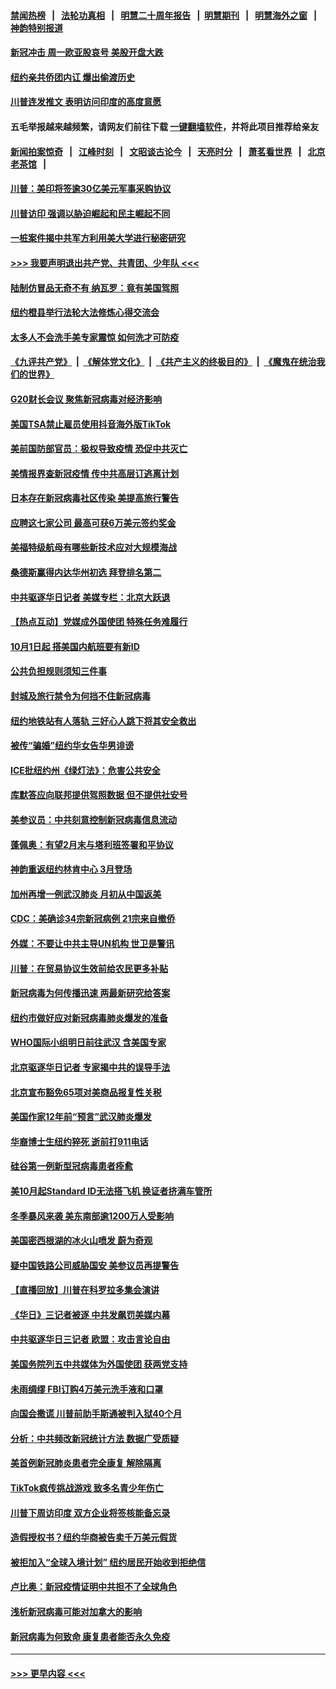 #### [禁闻热榜](热点新闻.md?=0)  &nbsp;&nbsp;|&nbsp;&nbsp; [法轮功真相](https://github.com/gfw-breaker/truth/blob/master/README.md?=0) &nbsp;&nbsp;|&nbsp;&nbsp; [明慧二十周年报告](https://github.com/gfw-breaker/mh-reports/blob/master/README.md?=0) &nbsp;&nbsp;|&nbsp;&nbsp;[明慧期刊](https://github.com/gfw-breaker/mh-qikan) &nbsp;&nbsp;|&nbsp;&nbsp; [明慧海外之窗](https://github.com/gfw-breaker/mh-news/blob/master/README.md?=0) &nbsp;&nbsp;|&nbsp;&nbsp; [神韵特别报道](https://github.com/gfw-breaker/mh-news/blob/master/shenyun.md?=0)
#### [新冠冲击 周一欧亚股哀号 美股开盘大跌](../pages/nsc412/n11892648.md?t=02250131) 
#### [纽约亲共侨团内讧 爆出偷渡历史](../pages/nsc412/n11891235.md?t=02250131) 
#### [川普连发推文 表明访问印度的高度意愿](../pages/nsc412/n11891927.md?t=02250131) 
#### 五毛举报越来越频繁，请网友们前往下载 [一键翻墙软件](https://github.com/gfw-breaker/ssr-accounts)，并将此项目推荐给亲友
#### [新闻拍案惊奇](https://github.com/gfw-breaker/banned-news/blob/master/pages/link4.md) &nbsp;&nbsp;|&nbsp;&nbsp; [江峰时刻](https://github.com/gfw-breaker/banned-news/blob/master/pages/link4.md) &nbsp;&nbsp;|&nbsp;&nbsp; [文昭谈古论今](https://github.com/gfw-breaker/banned-news/blob/master/pages/link4.md) &nbsp;&nbsp;|&nbsp;&nbsp; [天亮时分](https://github.com/gfw-breaker/banned-news/blob/master/pages/link4.md) &nbsp;&nbsp;|&nbsp;&nbsp; [萧茗看世界](https://github.com/gfw-breaker/banned-news/blob/master/pages/link4.md) &nbsp;&nbsp;|&nbsp;&nbsp; [北京老茶馆](https://github.com/gfw-breaker/banned-news/blob/master/pages/link4.md) &nbsp;&nbsp;|&nbsp;&nbsp; 
#### [川普：美印将签逾30亿美元军事采购协议](../pages/nsc412/n11892494.md?t=02250131) 
#### [川普访印 强调以胁迫崛起和民主崛起不同](../pages/nsc412/n11891855.md?t=02250131) 
#### [一桩案件揭中共军方利用美大学进行秘密研究](../pages/nsc412/n11891206.md?t=02250131) 
#### [>>> 我要声明退出共产党、共青团、少年队 <<<](https://github.com/begood0513/goodnews/blob/master/quit/letter.md) 
#### [陆制仿冒品无奇不有 纳瓦罗：竟有美国驾照](../pages/nsc412/n11890953.md?t=02250131) 
#### [纽约橙县举行法轮大法修炼心得交流会](../pages/nsc412/n11890760.md?t=02250131) 
#### [太多人不会洗手美专家震惊 如何洗才可防疫](../pages/nsc412/n11875866.md?t=02250131) 
#### [《九评共产党》](https://github.com/begood0513/9ping.md/blob/master/README.md) &nbsp;|&nbsp; [《解体党文化》](../../../../jtdwh.md/blob/master/README.md)  &nbsp;|&nbsp; [《共产主义的终极目的》](../../../../gczydzjmd.md/blob/master/README.md) &nbsp;|&nbsp; [《魔鬼在统治我们的世界》](../../../../mgztzwmdsj.md/blob/master/README.md) 
#### [G20财长会议 聚焦新冠病毒对经济影响](../pages/nsc412/n11890400.md?t=02250131) 
#### [美国TSA禁止雇员使用抖音海外版TikTok](../pages/nsc412/n11890500.md?t=02250131) 
#### [美前国防部官员：极权导致疫情 恐促中共灭亡](../pages/nsc412/n11889092.md?t=02250131) 
#### [美情报界查新冠疫情 传中共高层订逃离计划](../pages/nsc412/n11888161.md?t=02250131) 
#### [日本存在新冠病毒社区传染 美提高旅行警告](../pages/nsc412/n11889917.md?t=02250131) 
#### [应聘这七家公司 最高可获6万美元签约奖金](../pages/nsc412/n11879446.md?t=02250131) 
#### [美福特级航母有哪些新技术应对大规模海战](../pages/nsc412/n11882087.md?t=02250131) 
#### [桑德斯赢得内达华州初选 拜登排名第二](../pages/nsc412/n11888760.md?t=02250131) 
#### [中共驱逐华日记者 美媒专栏：北京大跃退](../pages/nsc412/n11888453.md?t=02250131) 
#### [【热点互动】党媒成外国使团 特殊任务难履行](../pages/nsc412/n11888306.md?t=02250131) 
#### [10月1日起 搭美国内航班要有新ID](../pages/nsc412/n11888243.md?t=02250131) 
#### [公共负担规则须知三件事](../pages/nsc412/n11888123.md?t=02250131) 
#### [封城及旅行禁令为何挡不住新冠病毒](../pages/nsc412/n11888067.md?t=02250131) 
#### [纽约地铁站有人落轨   三好心人跳下将其安全救出](../pages/nsc412/n11888088.md?t=02250131) 
#### [被传“骗婚”纽约华女告华男诽谤](../pages/nsc412/n11887303.md?t=02250131) 
#### [ICE批纽约州《绿灯法》：危害公共安全](../pages/nsc412/n11887285.md?t=02250131) 
#### [库默答应向联邦提供驾照数据 但不提供社安号](../pages/nsc412/n11887269.md?t=02250131) 
#### [美参议员：中共刻意控制新冠病毒信息流动](../pages/nsc412/n11887949.md?t=02250131) 
#### [蓬佩奥：有望2月末与塔利班签署和平协议](../pages/nsc412/n11887248.md?t=02250131) 
#### [神韵重返纽约林肯中心 3月登场](../pages/nsc412/n11885013.md?t=02250131) 
#### [加州再增一例武汉肺炎 月初从中国返美](../pages/nsc412/n11886929.md?t=02250131) 
#### [CDC：美确诊34宗新冠病例 21宗来自撤侨](../pages/nsc412/n11886795.md?t=02250131) 
#### [外媒：不要让中共主导UN机构 世卫是警讯](../pages/nsc412/n11886401.md?t=02250131) 
#### [川普：在贸易协议生效前给农民更多补贴](../pages/nsc412/n11886549.md?t=02250131) 
#### [新冠病毒为何传播迅速 两最新研究给答案](../pages/nsc412/n11886505.md?t=02250131) 
#### [纽约市做好应对新冠病毒肺炎爆发的准备](../pages/nsc412/n11885019.md?t=02250131) 
#### [WHO国际小组明日前往武汉 含美国专家](../pages/nsc412/n11886380.md?t=02250131) 
#### [北京驱逐华日记者 专家揭中共的误导手法](../pages/nsc412/n11886124.md?t=02250131) 
#### [北京宣布豁免65项对美商品报复性关税](../pages/nsc412/n11885960.md?t=02250131) 
#### [美国作家12年前“预言”武汉肺炎爆发](../pages/nsc412/n11885487.md?t=02250131) 
#### [华裔博士生纽约猝死  逝前打911电话](../pages/nsc412/n11885007.md?t=02250131) 
#### [硅谷第一例新型冠病毒患者痊愈](../pages/nsc412/n11885163.md?t=02250131) 
#### [美10月起Standard ID无法搭飞机  换证者挤满车管所](../pages/nsc412/n11885036.md?t=02250131) 
#### [冬季暴风来袭 美东南部逾1200万人受影响](../pages/nsc412/n11884620.md?t=02250131) 
#### [美国密西根湖的冰火山喷发 蔚为奇观](../pages/nsc412/n11884842.md?t=02250131) 
#### [疑中国铁路公司威胁国安 美参议员再提警告](../pages/nsc412/n11884300.md?t=02250131) 
#### [【直播回放】川普在科罗拉多集会演讲](../pages/nsc412/n11883640.md?t=02250131) 
#### [《华日》三记者被逐 中共发飙罚美媒内幕](../pages/nsc412/n11884184.md?t=02250131) 
#### [中共驱逐华日三记者 欧盟：攻击言论自由](../pages/nsc412/n11884179.md?t=02250131) 
#### [美国务院列五中共媒体为外国使团 获两党支持](../pages/nsc412/n11883954.md?t=02250131) 
#### [未雨绸缪 FBI订购4万美元洗手液和口罩](../pages/nsc412/n11883960.md?t=02250131) 
#### [向国会撒谎 川普前助手斯通被判入狱40个月](../pages/nsc412/n11883930.md?t=02250131) 
#### [分析：中共频改新冠统计方法 数据广受质疑](../pages/nsc412/n11883875.md?t=02250131) 
#### [美首例新冠肺炎患者完全康复 解除隔离](../pages/nsc412/n11883754.md?t=02250131) 
#### [TikTok疯传挑战游戏 致多名青少年伤亡](../pages/nsc412/n11883598.md?t=02250131) 
#### [川普下周访印度 双方企业将签核能备忘录](../pages/nsc412/n11883604.md?t=02250131) 
#### [造假授权书？纽约华商被告卖千万美元假货](../pages/nsc412/n11882429.md?t=02250131) 
#### [被拒加入“全球入境计划”  纽约居民开始收到拒绝信](../pages/nsc412/n11882417.md?t=02250131) 
#### [卢比奥：新冠疫情证明中共担不了全球角色](../pages/nsc412/n11881340.md?t=02250131) 
#### [浅析新冠病毒可能对加拿大的影响](../pages/nsc412/n11879775.md?t=02250131) 
#### [新冠病毒为何致命 康复患者能否永久免疫](../pages/nsc412/n11881488.md?t=02250131) 

----
#### [ >>> 更早内容 <<< ](../indexes/nsc412-earlier.md)
